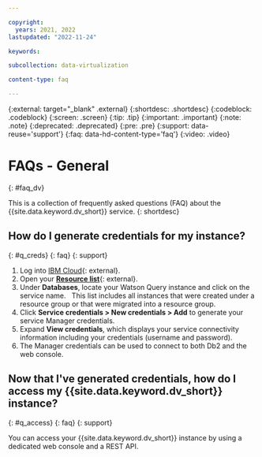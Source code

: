 ```yaml
---

copyright:
  years: 2021, 2022
lastupdated: "2022-11-24"

keywords: 

subcollection: data-virtualization

content-type: faq

---
```


{:external: target="_blank" .external}
{:shortdesc: .shortdesc}
{:codeblock: .codeblock}
{:screen: .screen}
{:tip: .tip}
{:important: .important}
{:note: .note}
{:deprecated: .deprecated}
{:pre: .pre}
{:support: data-reuse='support'}
{:faq: data-hd-content-type='faq'}
{:video: .video}

# FAQs - General
{: #faq_dv}

This is a collection of frequently asked questions (FAQ) about the {{site.data.keyword.dv_short}} service.
{: shortdesc}

## How do I generate credentials for my instance?
{: #q_creds}
{: faq}
{: support}

1. Log into [IBM Cloud](https://cloud.ibm.com){: external}.
2. Open your [**Resource list**](https://cloud.ibm.com/resources){: external}.
3. Under **Databases**, locate your Watson Query instance and click on the service name.  
   This list includes all instances that were created under a resource group or that were migrated into a resource group.
4. Click **Service credentials > New credentials > Add** to generate your service Manager credentials.
5. Expand **View credentials**, which displays your service connectivity information including your credentials (username and password).
6. The Manager credentials can be used to connect to both Db2 and the web console.


## Now that I've generated credentials, how do I access my {{site.data.keyword.dv_short}} instance?
{: #q_access}
{: faq}
{: support}

You can access your {{site.data.keyword.dv_short}} instance by using a dedicated web console and a REST API.
